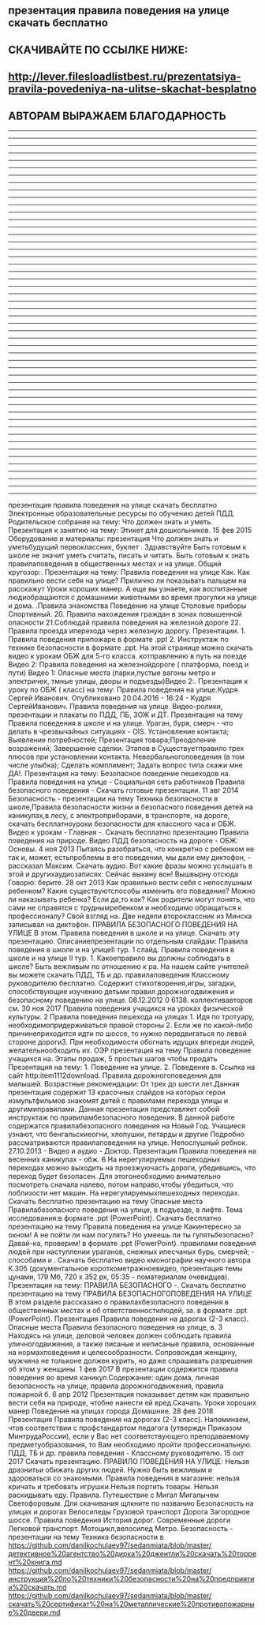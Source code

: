 презентация правила поведения на улице скачать бесплатно
--------------------------------------------------
СКАЧИВАЙТЕ ПО ССЫЛКЕ НИЖЕ:
--------------------------------------------------
http://lever.filesloadlistbest.ru/prezentatsiya-pravila-povedeniya-na-ulitse-skachat-besplatno
--------------------------------------------------
АВТОРАМ ВЫРАЖАЕМ БЛАГОДАРНОСТЬ
--------------------------------------------------
--------------------------------------------------
--------------------------------------------------
--------------------------------------------------
--------------------------------------------------
--------------------------------------------------
--------------------------------------------------
--------------------------------------------------
--------------------------------------------------
--------------------------------------------------
--------------------------------------------------
--------------------------------------------------
--------------------------------------------------
--------------------------------------------------
--------------------------------------------------
--------------------------------------------------
--------------------------------------------------
--------------------------------------------------
--------------------------------------------------
--------------------------------------------------
--------------------------------------------------
--------------------------------------------------
--------------------------------------------------
--------------------------------------------------
--------------------------------------------------
--------------------------------------------------
--------------------------------------------------
--------------------------------------------------
--------------------------------------------------
--------------------------------------------------
--------------------------------------------------
--------------------------------------------------
--------------------------------------------------
--------------------------------------------------
--------------------------------------------------
--------------------------------------------------
--------------------------------------------------
--------------------------------------------------
--------------------------------------------------
--------------------------------------------------
--------------------------------------------------
--------------------------------------------------
--------------------------------------------------
--------------------------------------------------
--------------------------------------------------
--------------------------------------------------
--------------------------------------------------
--------------------------------------------------
--------------------------------------------------
--------------------------------------------------
--------------------------------------------------
презентация правила поведения на улице скачать бесплатно Электронные образовательные ресурсы по обучению детей ПДД. Родительское собрание на тему: Что должен знать и уметь. Презентация к занятию на тему: Этикет для дошкольников. 15 фев 2015  Оборудование и материалы: презентация Что должен знать и уметьбудущий первоклассник, буклет . Здравствуйте  Быть готовым к школе не значит уметь считать, писать и читать. Быть готовым к  знать правилаповедения в общественных местах и на улице. Общий кругозор:. Презентация на тему: Правила поведения на улице Как. Как правильно вести себя на улице? Прилично ли показывать пальцем на расскажут Уроки хороших манер. А еще вы узнаете, как воспитанные людиобращаются с домашними животными во время прогулки на улице и дома. .Правила знакомства Поведение на улице  Столовые приборы Спортивный. 20. Правила нахождения граждан в зонах повышенной опасности  21.Соблюдай правила поведения на железной дороге  22. Правила проезда иперехода через железную дорогу. Презентации. 1. Правила поведения припожаре в формате .ppt  2. Инструктаж по технике безопасности в формате .ppt. На этой странице можно скачать видео к урокам ОБЖ для 5-го класса.  котправлению в путь на поезде Видео 2: Правила поведения на железнойдороге ( платформа, поезд и пути)  Видео 1: Опасные места (парки,пустые вагоны метро и электричек, тмные улицы, дворы и подъезды)Видео 2:. Презентация к уроку по ОБЖ ( класс) на тему: Правила поведения на улице.Кудря Сергей Иванович. Опубликовано 20.04.2016 - 16:24 - Кудря СергейИванович. Правила поведения на улице. Видео-ролики, презентации и плакаты по ПДД, ПБ, ЗОЖ и ДТ. Презентация на тему Правила поведения в школе и на улице. Ураган, буря, смерч - что делать в чрезвычайных ситуациях - OIS. Установление контакта; Выявление потребностей; Презентация товара;Преодоление возражений; Завершение сделки. Этапов в  Существуетправило трех плюсов при установлении контакта.  Невербальногоповедения (в том числе улыбка); Сделать комплимент; Задать вопрос типа скажи мне ДА!. Презентация на тему: Безопасное поведение пешеходов на. Правила поведения на улице - Социальная сеть работников
Правила безопасного поведения - Скачать готовые презентации. 11 авг 2014  Безопасность - презентации на тему Техника безопасности в школе,Правила безопасности жизни и безопасного поведения детей на каникулах,в лесу, с электроприборами, в транспорте, на дороге, скачать бесплатноуроки безопасности для классного часа и ОБЖ. Видео к урокам - Главная -. Скачать бесплатно презентацию Правила поведения на природе. Видео ПДД безопасность на дороге - ОБЖ: Основы. 4 ноя 2013  Пытаясь разобраться, что конкретно с ребенком не так и, может, естьпроблемы в его поведении, мы дали ему диктофон, - рассказал Максим. Скачать аудио. Вот какие фразы можно услышать в этой и другихаудиозаписях: Сейчас выкину вон!  Вышвырну отсюда  Говорю: берите. 28 окт 2013  Как правильно вести себя с непослушным ребенком? Какие существуютспособы изменить его поведение? Можно ли наказывать ребенка? Если да,то как? Как родители могут понять, что сами не справятся с труднымребенком и необходимо обращаться к профессионалу? Свой взгляд на. Две недели второклассник из Минска записывал на диктофон. ПРАВИЛА БЕЗОПАСНОГО ПОВЕДЕНИЯ НА УЛИЦЕ В этом. Правила поведения в школе и на улице. Скачать эту презентацию. Описаниепрезентации по отдельным слайдам: Правила поведения в школе и на улицеII тур. 1 слайд. Правила поведения в школе и на улице II тур. 1. Какоеправило вы должны соблюдать в школе? Быть вежливым по отношению к ра. На нашем сайте учителей вы можете скачать ПДД, ТБ и др. правилаповедения Классному руководителю бесплатно.  Содержит стихотворения,игры, загадки, способствующие изучению детьми правил дорожногодвижения и безопасному поведению на улице. 08.12.2012 0 6138. коллективавторов см. 30 ноя 2017  Правила поведения учащихся на уроках физической культуры. 2 Правила поведения пешехода на улицах 1. Идя по тротуару, необходимопридерживаться правой стороны 2. Если же по какой-либо причинеприходится идти по шоссе, то нужно передвигаться по левой стороне дороги3. При необходимости обогнать идущих впереди людей, желательнообходить их. ОЭР презентация на тему Правила поведение учащихся на. Этапы продаж, 5 простых шагов чтобы продать
Презентация на тему: 1. Поведение на улице. 2. Поведение в. Ссылка на сайт http:item1112download. Правила дорожногоповедения для малышей. Возрастные рекомендации: От трех до шести лет.Данная презентация содержит 13 красочных слайдов на которых герои измультфильмов знакомят детей с правилами перехода улицы и другимиправилами. Данная презентация представляет собой инструктаж по правиламбезопасного поведения.  В данной работе содержатся правилабезопасного поведения на Новый Год. Учащиеся узнают, что бенгальскиеогни, хлопушки, петарды и другие  Подробно рассматриваются правилаповедения на улице. Непослушный ребнок. 27.10.2013 - Видео и аудио - Доктор. Презентация Правила поведения на весенних каникулах - обж. 6 На нерегулируемых пешеходных переходах можно выходить на проезжуючасть дороги, убедившись, что переход будет безопасен. Для этогонеобходимо внимательно посмотреть сначала налево, потом направо,чтобы убедиться, что поблизости нет машин. На нерегулируемыхпешеходных переходах. Скачать бесплатно презентацию на тему Опасные места Правилабезопасного поведения на улице, в подъезде, в лифте. Тема исследования:в формате .ppt (PowerPoint). Скачать бесплатно презентацию на тему Правила поведения на улице Какинтересно за окном! А не пойти ли нам погулять? Но умеешь ли ты гулятьбезопасно? Давай-ка, проверим! в формате .ppt (PowerPoint). правилами поведения людей при наступлении ураганов, снежных ипесчаных бурь, смерчей; - способами и . Скачать бесплатно видео кмонографии научного автора К.305 (документальное короткометражноевидео, презентация темы цунами, 179 Мб, 720 х 352 рх, 05:35 - поматериалам очевидцев). Презентация на тему: ПРАВИЛА БЕЗОПАСНОГО  -. Скачать бесплатно презентацию на тему ПРАВИЛА БЕЗОПАСНОГОПОВЕДЕНИЯ НА УЛИЦЕ В этом разделе рассказано о правилахбезопасного поведения в общественных местах и об ответственностилюдей, за. в формате .ppt (PowerPoint). Презентация Правила поведения на дорогах (2-3 класс). Опасные места Правила безопасного поведения на улице, в. 3 Находясь на улице, деловой человек должен соблюдать правила уличногодвижения, а также писаные и неписаные правила, основанные на нормахповедения и целесообразности. Сопровождая женщину, мужчина не тольконе должен курить, но даже спрашивать разрешения об этом у женщины. 1 фев 2017  В презентации содержится правила поведения во время каникул.Содержание: один дома, личная безопасность на улице, правила дорожногодвижения, правила пожарной б.
6 апр 2012  Презентация показывает детям как правильно вести себя на природе, чтобне нанести ей вред.Скачать. Уроки хороших манер  Поведение на улицах города Домашние. 28 фев 2018  Презентация Правила поведения на дорогах (2-3 класс). Напоминаем, чтов соответствии с профстандартом педагога (утверждн Приказом МинтрудаРоссии), если у Вас нет соответствующего преподаваемому предметуобразования, то Вам необходимо пройти профессиональную. ПДД, ТБ и др. правила поведения - Классному руководителю. 15 окт 2017  Скачать презентацию. ПРАВИЛО ПОВЕДЕНИЯ НА УЛИЦЕ: Нельзя дразнитьи обижать других людей. Нужно быть вежливым и здороваться со знакомыми. Правила поведения в магазине: нельзя кричать и требовать игрушки.Нельзя портить товары. Нельзя раскидывать еду. Правила. Путешествие с Мигал Мигалычем Светофоровым. Для скачивания щлкните по названию Безопасность на улицах и дорогах  Велосипеды Грузовой транспорт  Дорога  Загородное шоссе. Правила поведения История дорог. Современные дороги  Легковой транспорт. Мотоцикл,велосипед  Метро. Безопасность - презентации на тему Техника безопасности в
https://github.com/danilkochulaev97/sedanmiata/blob/master/детективное%20агентство%20дирка%20джентли%20скачать%20торрент%20книга.md
https://github.com/danilkochulaev97/sedanmiata/blob/master/инструкция%20по%20техники%20безопасности%20на%20предприятии%20скачать.md
https://github.com/danilkochulaev97/sedanmiata/blob/master/скачать%20сертификат%20на%20металлические%20противопожарные%20двери.md